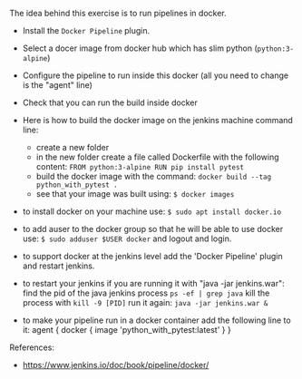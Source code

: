 The idea behind this exercise is to run pipelines in docker.

* Install the `Docker Pipeline` plugin.

* Select a docer image from docker hub which has slim python (`python:3-alpine`)

* Configure the pipeline to run inside this docker
	(all you need to change is the "agent" line)

* Check that you can run the build inside docker


* Here is how to build the docker image on the jenkins machine command line:
    * create a new folder
    * in the new folder create a file called Dockerfile with the following content:
        `FROM python:3-alpine
        RUN pip install pytest`
    * build the docker image with the command:
        `docker build --tag python_with_pytest .`
    * see that your image was built using:
        `$ docker images`

* to install docker on your machine use:
`$ sudo apt install docker.io`

* to add auser to the docker group so that he will be able to use docker use:
`$ sudo adduser $USER docker`
and logout and login.

* to support docker at the jenkins level add the 'Docker Pipeline' plugin and restart jenkins.

* to restart your jenkins if you are running it with "java -jar jenkins.war":
find the pid of the java jenkins process
`ps -ef | grep java`
kill the process with
`kill -9 [PID]`
run it again:
`java -jar jenkins.war &`

* to make your pipeline run in a docker container add the following line to it:
    agent { docker { image 'python_with_pytest:latest' } }

References:
- https://www.jenkins.io/doc/book/pipeline/docker/

